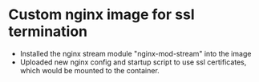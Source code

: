 # Custom nginx image for ssl termination
- Installed the nginx stream module "nginx-mod-stream" into the image 
- Uploaded new nginx config and startup script to use ssl certificates, which would be mounted to the container.
